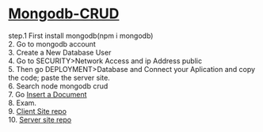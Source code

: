 # [Mongodb-CRUD](https://www.mongodb.com/docs/drivers/node/current/usage-examples/insertOne/)

step.1 First install mongodb(npm i mongodb)<br/>
2. Go to mongodb account<br/>
3. Create a New Database User<br/>
4. Go to SECURITY>Network Access and ip Address public<br/>
5. Then go DEPLOYMENT>Database and Connect your Aplication and copy the code; paste the server site.<br/>
6. Search node mongodb crud<br/>
7. Go [Insert a Document](https://www.mongodb.com/docs/drivers/node/current/usage-examples/insertOne/)<br/>
8. Exam.<br/>
9. [Client Site repo](https://github.com/bipul-hossein/CRUD-Operations/)<br/>
10. [Server site repo](https://github.com/bipul-hossein/CRUD-Server)

